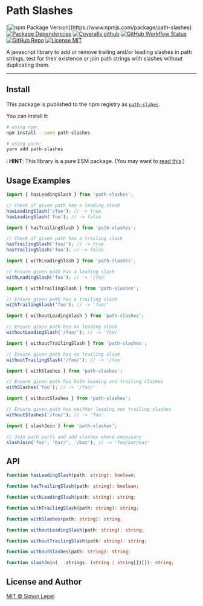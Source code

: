 # Path Slashes

[![npm Package Version](https://img.shields.io/npm/v/path-slashes?)](https://www.npmjs.com/package/path-slashes)
[![Package Dependencies](https://img.shields.io/badge/deps-none-4cc552)](https://www.npmjs.com/package/path-slashes?activeTab=dependencies)
[![Coveralls github](https://img.shields.io/coveralls/github/simbo/path-slashes)](https://coveralls.io/github/simbo/path-slashes)
[![GitHub Workflow Status](https://img.shields.io/github/actions/workflow/status/simbo/path-slashes/ci.yml?branch=main)](https://github.com/simbo/path-slashes/actions/workflows/ci.yml)
[![GitHub Repo](https://img.shields.io/badge/repo-public-87ceeb)](https://github.com/simbo/path-slashes)
[![License MIT](https://img.shields.io/badge/license-MIT-4cc552)](http://simbo.mit-license.org/)

A javascript library to add or remove trailing and/or leading slashes in path
strings, test for their existence or join path strings with slashes without
duplicating them.

---

## Install

This package is published to the npm registry as
[`path-slahes`](https://www.npmjs.com/package/path-slashes).

You can install it:

```sh
# using npm:
npm install --save path-slashes

# using yarn:
yarn add path-slashes
```

ℹ️ **HINT**: This library is a pure ESM package. (You may want to
[read this](https://gist.github.com/sindresorhus/a39789f98801d908bbc7ff3ecc99d99c).)

## Usage Examples

```js
import { hasLeadingSlash } from 'path-slashes';

// Check if given path has a leading slash
hasLeadingSlash('/foo'); // -> true
hasLeadingSlash('foo'); // -> false
```

```js
import { hasTrailingSlash } from 'path-slashes';

// Check if given path has a trailing slash
hasTrailingSlash('foo/'); // -> true
hasTrailingSlash('foo'); // -> false
```

```js
import { withLeadingSlash } from 'path-slashes';

// Ensure given path has a leading slash
withLeadingSlash('foo'); // -> '/foo'
```

```js
import { withTrailingSlash } from 'path-slashes';

// Ensure given path has a trailing slash
withTrailingSlash('foo'); // -> 'foo/'
```

```js
import { withoutLeadingSlash } from 'path-slashes';

// Ensure given path has no leading slash
withoutLeadingSlash('/foo/'); // -> 'foo/'
```

```js
import { withoutTrailingSlash } from 'path-slashes';

// Ensure given path has no trailing slash
withoutTrailingSlash('/foo/'); // -> '/foo'
```

```js
import { withSlashes } from 'path-slashes';

// Ensure given path has both leading and trailing slashes
withSlashes('foo'); // -> '/foo/'
```

```js
import { withoutSlashes } from 'path-slashes';

// Ensure given path has neither leading nor trailing slashes
withoutSlashes('/foo/'); // -> 'foo'
```

```js
import { slashJoin } from 'path-slashes';

// Join path parts and add slashes where necessary
slashJoin('foo', 'bar/', '/baz'); // -> 'foo/bar/baz'
```

## API

```ts
function hasLeadingSlash(path: string): boolean;
```

```ts
function hasTrailingSlash(path: string): boolean;
```

```ts
function withLeadingSlash(path: string): string;
```

```ts
function withTrailingSlash(path: string): string;
```

```ts
function withSlashes(path: string): string;
```

```ts
function withoutLeadingSlash(path: string): string;
```

```ts
function withoutTrailingSlash(path: string): string;
```

```ts
function withoutSlashes(path: string): string;
```

```ts
function slashJoin(...strings: (string | string[])[]): string;
```

## License and Author

[MIT &copy; Simon Lepel](http://simbo.mit-license.org/)
